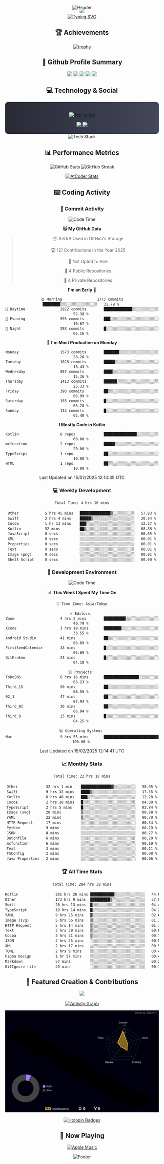 <div align="center">
  
![Header](https://capsule-render.vercel.app/api?type=waving&color=gradient&customColorList=12&height=300&section=header&text=Welcome%20to%20Batapii's%20Universe&fontSize=50&animation=fadeIn&fontAlignY=40&desc=Android%20Developer%20|%20Kotlin%20LOVE%20)

<div style="margin-top: -20px;">
  <img src="https://readme-typing-svg.herokuapp.com/?lines=Crafting+Android+Experiences;Building+Tomorrow's+Apps+Today;Always+Learning,+Always+Growing&font=Fira%20Code&center=true&width=440&height=45&color=f75c7e&vCenter=true&size=22&pause=1000">
</div>

<a href="https://git.io/typing-svg">
  <img src="https://readme-typing-svg.demolab.com?font=Fira+Code&weight=600&size=28&duration=4000&pause=1000&center=true&vCenter=true&width=800&lines=Hey+there!+I'm+Batapii+%F0%9F%91%8B;Android+Developer+from+Japan+%F0%9F%87%AF%F0%9F%87%B5" alt="Typing SVG" />
</a>

## 🏆 Achievements

[![trophy](https://github-profile-trophy.vercel.app/?username=batapii&theme=onestar&no-frame=true&no-bg=true&column=8&rank=SECRET,SSS,SS,S,AAA,AA,A,B,C,?&margin-w=10&margin-h=10)](https://github.com/ryo-ma/github-profile-trophy)

## 🎯 Github Profile Summary

<div align="center">
  <img src="http://github-profile-summary-cards.vercel.app/api/cards/profile-details?username=batapii&theme=radical" />
  <img src="http://github-profile-summary-cards.vercel.app/api/cards/repos-per-language?username=batapii&theme=radical" />
  <img src="http://github-profile-summary-cards.vercel.app/api/cards/most-commit-language?username=batapii&theme=radical" />
  <img src="http://github-profile-summary-cards.vercel.app/api/cards/stats?username=batapii&theme=radical" />
  <img src="http://github-profile-summary-cards.vercel.app/api/cards/productive-time?username=batapii&theme=radical" />
</div>

## 💻 Technology & Social

<div align="center" style="background: linear-gradient(to right, #282A36, #44475A); padding: 20px; border-radius: 10px;">

[![Top Langs](https://github-readme-stats.vercel.app/api/top-langs/?username=batapii
)](https://github.com/anuraghazra/github-readme-stats)

<div style="margin-top: 15px">
<a href="https://github.com/batapii"><img src="https://img.shields.io/github/followers/batapii?style=for-the-badge&logo=github&label=Follow&color=ff6e96&labelColor=282A36"/></a>
<a href="https://twitter.com/batapii3939"><img src="https://img.shields.io/twitter/follow/batapii?style=for-the-badge&logo=twitter&color=1DA1F2&labelColor=282A36&label= Twitter"/></a>
</div>

</div>

<div align="center">
<img src="https://github-readme-tech-stack.vercel.app/api/cards?title=Tech+Stack&align=center&titleAlign=center&fontSize=20&lineHeight=10&lineCount=4&theme=github_dark&width=800&bg=%230D1117&badge=%23161B22&border=%2321262D&titleColor=%2358A6FF&line1=kotlin%2Ckotlin%2C0095D5%3Bandroid%2Candroid%2C00ff00%3Bjetpackcompose%2Cjetpack%2C4285F4%3B&line2=swift%2Cswift%2CFA7343%3Bfirebase%2Cfirebase%2CFFCA28%3Bgithub%2Cgithub%2C181717%3B&line3=typescript%2Ctypescript%2C3178C6%3Bgraphql%2Cgraphql%2CE10098%3Bsupabase%2Csupabase%2C3FCF8E%3B&line4=gradle%2Cgradle%2C02303A%3Bgitkraken%2Cgitkraken%2C179287%3Bpostman%2Cpostman%2CFF6C37%3B" alt="Tech Stack" />
</div>



## 📊 Performance Metrics

<div align="center">

![GitHub Stats](https://github-readme-stats.vercel.app/api?username=batapii&show_icons=true&theme=radical&hide_border=true&bg_color=0D1117)
![GitHub Streak](https://github-readme-streak-stats.herokuapp.com/?user=batapii&theme=radical&hide_border=true&background=0D1117)

[![AtCoder Stats](https://atcoder-readme-stats.vercel.app/stats/batapii3939?theme=dark&show_history=5&width=495)](https://github.com/iwbc-mzk/atcoder-readme-stats)

</div>

## ⌨️ Coding Activity

### 🌟 Commit Activity
<!--START_SECTION:commit-stats-->
![Code Time](http://img.shields.io/badge/Code%20Time-460%20hrs%208%20mins-blue)

**🐱 My GitHub Data** 

> 📦 3.8 kB Used in GitHub's Storage 
 > 
> 🏆 121 Contributions in the Year 2025
 > 
> 🚫 Not Opted to Hire
 > 
> 📜 4 Public Repositories 
 > 
> 🔑 4 Private Repositories 
 > 
**I'm an Early 🐤** 

```text
🌞 Morning                1773 commits        ████████░░░░░░░░░░░░░░░░░   31.79 % 
🌆 Daytime                2922 commits        █████████████░░░░░░░░░░░░   52.38 % 
🌃 Evening                595 commits         ███░░░░░░░░░░░░░░░░░░░░░░   10.67 % 
🌙 Night                  288 commits         █░░░░░░░░░░░░░░░░░░░░░░░░   05.16 % 
```
📅 **I'm Most Productive on Monday** 

```text
Monday                   1573 commits        ███████░░░░░░░░░░░░░░░░░░   28.20 % 
Tuesday                  1028 commits        █████░░░░░░░░░░░░░░░░░░░░   18.43 % 
Wednesday                857 commits         ████░░░░░░░░░░░░░░░░░░░░░   15.36 % 
Thursday                 1413 commits        ██████░░░░░░░░░░░░░░░░░░░   25.33 % 
Friday                   390 commits         ██░░░░░░░░░░░░░░░░░░░░░░░   06.99 % 
Saturday                 183 commits         █░░░░░░░░░░░░░░░░░░░░░░░░   03.28 % 
Sunday                   134 commits         █░░░░░░░░░░░░░░░░░░░░░░░░   02.40 % 
```


**I Mostly Code in Kotlin** 

```text
Kotlin                   6 repos             ███████████████░░░░░░░░░░   60.00 % 
mcfunction               2 repos             █████░░░░░░░░░░░░░░░░░░░░   20.00 % 
TypeScript               1 repo              ██░░░░░░░░░░░░░░░░░░░░░░░   10.00 % 
HTML                     1 repo              ██░░░░░░░░░░░░░░░░░░░░░░░   10.00 % 
```




 Last Updated on 15/02/2025 12:14:35 UTC
<!--END_SECTION:commit-stats-->

### 💻 Weekly Development
<!--START_SECTION:wakatime-->

```txt
Total Time: 4 hrs 10 mins

Other            5 hrs 45 mins   ██████████████▒░░░░░░░░░░   57.93 %
Swift            2 hrs 4 mins    █████▒░░░░░░░░░░░░░░░░░░░   20.84 %
Cocoa            1 hr 13 mins    ███░░░░░░░░░░░░░░░░░░░░░░   12.27 %
Kotlin           52 mins         ██▒░░░░░░░░░░░░░░░░░░░░░░   08.88 %
JavaScript       0 secs          ░░░░░░░░░░░░░░░░░░░░░░░░░   00.05 %
XML              0 secs          ░░░░░░░░░░░░░░░░░░░░░░░░░   00.01 %
Properties       0 secs          ░░░░░░░░░░░░░░░░░░░░░░░░░   00.01 %
Text             0 secs          ░░░░░░░░░░░░░░░░░░░░░░░░░   00.01 %
Image (png)      0 secs          ░░░░░░░░░░░░░░░░░░░░░░░░░   00.01 %
Shell Script     0 secs          ░░░░░░░░░░░░░░░░░░░░░░░░░   00.00 %
```

<!--END_SECTION:wakatime-->

### 🔨 Development Environment
<!--START_SECTION:dev-stats-->
![Code Time](http://img.shields.io/badge/Code%20Time-460%20hrs%208%20mins-blue)

📊 **This Week I Spent My Time On** 

```text
🕑︎ Time Zone: Asia/Tokyo

🔥 Editors: 
Zoom                     4 hrs 3 mins        ██████████░░░░░░░░░░░░░░░   40.79 % 
Xcode                    3 hrs 19 mins       ████████░░░░░░░░░░░░░░░░░   33.55 % 
Android Studio           41 mins             ██░░░░░░░░░░░░░░░░░░░░░░░   06.89 % 
FirstSeedCalendar        33 mins             █░░░░░░░░░░░░░░░░░░░░░░░░   05.69 % 
GitKraken                24 mins             █░░░░░░░░░░░░░░░░░░░░░░░░   04.18 % 

🐱‍💻 Projects: 
ToDoSNS                  6 hrs 16 mins       ████████████████░░░░░░░░░   63.23 % 
Third_15                 50 mins             ██░░░░░░░░░░░░░░░░░░░░░░░   08.55 % 
02_1                     47 mins             ██░░░░░░░░░░░░░░░░░░░░░░░   07.94 % 
Third_01                 36 mins             ██░░░░░░░░░░░░░░░░░░░░░░░   06.04 % 
Third_9                  25 mins             █░░░░░░░░░░░░░░░░░░░░░░░░   04.25 % 

💻 Operating System: 
Mac                      9 hrs 55 mins       █████████████████████████   100.00 % 
```


 Last Updated on 15/02/2025 12:14:41 UTC
<!--END_SECTION:dev-stats-->

### 📈 Monthly Stats
<!--START_SECTION:wakamonth-->

```txt
Total Time: 22 hrs 18 mins

Other             32 hrs 1 min    ██████████████▓░░░░░░░░░░   58.95 %
Swift             9 hrs 32 mins   ████▒░░░░░░░░░░░░░░░░░░░░   17.55 %
Kotlin            6 hrs 40 mins   ███░░░░░░░░░░░░░░░░░░░░░░   12.28 %
Cocoa             2 hrs 10 mins   █░░░░░░░░░░░░░░░░░░░░░░░░   04.00 %
TypeScript        2 hrs 5 mins    █░░░░░░░░░░░░░░░░░░░░░░░░   03.84 %
Image (svg)       28 mins         ▒░░░░░░░░░░░░░░░░░░░░░░░░   00.88 %
YAML              22 mins         ▒░░░░░░░░░░░░░░░░░░░░░░░░   00.70 %
HTTP Request      17 mins         ░░░░░░░░░░░░░░░░░░░░░░░░░   00.54 %
Python            9 mins          ░░░░░░░░░░░░░░░░░░░░░░░░░   00.29 %
JSON              8 mins          ░░░░░░░░░░░░░░░░░░░░░░░░░   00.27 %
Batchfile         6 mins          ░░░░░░░░░░░░░░░░░░░░░░░░░   00.20 %
mcfunction        6 mins          ░░░░░░░░░░░░░░░░░░░░░░░░░   00.19 %
Text              3 mins          ░░░░░░░░░░░░░░░░░░░░░░░░░   00.11 %
TSConfig          2 mins          ░░░░░░░░░░░░░░░░░░░░░░░░░   00.08 %
Java Properties   2 mins          ░░░░░░░░░░░░░░░░░░░░░░░░░   00.06 %
```

<!--END_SECTION:wakamonth-->

### 🏆 All Time Stats
<!--START_SECTION:wakaalltime-->

```txt
Total Time: 284 hrs 38 mins

Kotlin                 201 hrs 28 mins ███████████░░░░░░░░░░░░░░   44.01 %
Other                  173 hrs 9 mins  █████████▒░░░░░░░░░░░░░░░   37.82 %
Swift                  20 hrs 13 mins  █░░░░░░░░░░░░░░░░░░░░░░░░   04.42 %
TypeScript             19 hrs 14 mins  █░░░░░░░░░░░░░░░░░░░░░░░░   04.20 %
YAML                   9 hrs 25 mins   ▓░░░░░░░░░░░░░░░░░░░░░░░░   02.06 %
Image (svg)            5 hrs 56 mins   ▒░░░░░░░░░░░░░░░░░░░░░░░░   01.30 %
HTTP Request           5 hrs 14 mins   ▒░░░░░░░░░░░░░░░░░░░░░░░░   01.14 %
Text                   3 hrs 39 mins   ▒░░░░░░░░░░░░░░░░░░░░░░░░   00.80 %
Cocoa                  3 hrs 31 mins   ▒░░░░░░░░░░░░░░░░░░░░░░░░   00.77 %
JSON                   2 hrs 25 mins   ░░░░░░░░░░░░░░░░░░░░░░░░░   00.53 %
XML                    2 hrs 17 mins   ░░░░░░░░░░░░░░░░░░░░░░░░░   00.50 %
TOML                   2 hrs 9 mins    ░░░░░░░░░░░░░░░░░░░░░░░░░   00.47 %
Figma Design           1 hr 57 mins    ░░░░░░░░░░░░░░░░░░░░░░░░░   00.43 %
Markdown               57 mins         ░░░░░░░░░░░░░░░░░░░░░░░░░   00.21 %
GitIgnore file         49 mins         ░░░░░░░░░░░░░░░░░░░░░░░░░   00.18 %
```

<!--END_SECTION:wakaalltime-->


## 🌟 Featured Creation & Contributions

<div align="center">
  <a href="https://github.com/batapii/ToDoSNS">
    <img src="https://github-readme-stats.vercel.app/api/pin/?username=batapii&repo=ToDoSNS&theme=radical&hide_border=true&bg_color=0D1117" />
  </a>

[![Activity Graph](https://github-readme-activity-graph.vercel.app/graph?username=batapii&custom_title=Contribution%20Graph&hide_border=true&theme=radical&bg_color=0D1117)](https://github.com/ashutosh00710/github-readme-activity-graph)

![3D Contrib](./profile-3d-contrib/profile-night-rainbow.svg)

[![Holopin Badges](https://holopin.me/batapii)](https://holopin.io/@batapii)

</div>

## 🎵 Now Playing

<div align="center">
  
[![Apple Music](https://music-profile.rayriffy.com/theme/dark.svg?uid=001005.6598667d2ffd4a10a4f429edd0ba24c4.1156)](https://github.com/rayriffy/apple-music-github-profile)

</div>

![Footer](https://capsule-render.vercel.app/api?type=waving&color=gradient&customColorList=12&height=100&section=footer)

</div>
